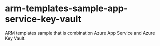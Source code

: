 # arm-templates-sample-app-service-key-vault
ARM templates sample that is combination Azure App Service and Azure Key Vault.
